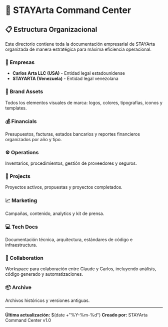 # 🚀 STAYArta Command Center

## 📋 Estructura Organizacional

Este directorio contiene toda la documentación empresarial de STAYArta organizada de manera estratégica para máxima eficiencia operacional.

### 🏢 Empresas
- **Carlos Arta LLC (USA)** - Entidad legal estadounidense
- **STAYARTA (Venezuela)** - Entidad legal venezolana

### 🎨 Brand Assets
Todos los elementos visuales de marca: logos, colores, tipografías, iconos y templates.

### 💰 Financials
Presupuestos, facturas, estados bancarios y reportes financieros organizados por año y tipo.

### ⚙️ Operations
Inventarios, procedimientos, gestión de proveedores y seguros.

### 🚀 Projects
Proyectos activos, propuestas y proyectos completados.

### 📈 Marketing
Campañas, contenido, analytics y kit de prensa.

### 💻 Tech Docs
Documentación técnica, arquitectura, estándares de código e infraestructura.

### 🤝 Collaboration
Workspace para colaboración entre Claude y Carlos, incluyendo análisis, código generado y automatizaciones.

### 📦 Archive
Archivos históricos y versiones antiguas.

---

**Última actualización:** $(date +"%Y-%m-%d")
**Creado por:** STAYArta Command Center v1.0
